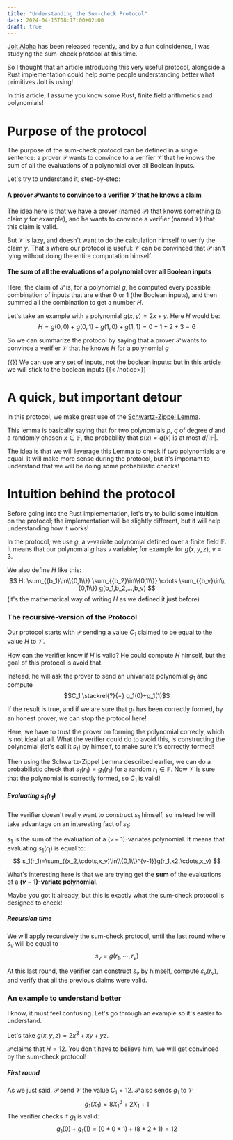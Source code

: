 ```yaml
---
title: "Understanding the Sum-check Protocol"
date: 2024-04-15T08:17:00+02:00
draft: true
---
```


[Jolt Alpha](https://a16zcrypto.com/posts/article/accelerating-the-world-computer-implementing-jolt/) has been released recently, and by a fun coincidence, I was studying the sum-check protocol at this time.

So I thought that an article introducing this very useful protocol, alongside a Rust implementation could help some people understanding better what primitives Jolt is using!

In this article, I assume you know some Rust, finite field arithmetics and polynomials! 

# Purpose of the protocol
The purpose of the sum-check protocol can be defined in a single sentence: a prover $\mathcal{P}$ wants to convince to a verifier $\mathcal{V}$ that he knows the sum of all the evaluations of a polynomial over all Boolean inputs.

Let's try to understand it, step-by-step:
#### A prover $\mathcal{P}$ wants to convince to a verifier $\mathcal{V}$ that he knows a claim
The idea here is that we have a prover (named $\mathcal{P}$) that knows something (a claim $y$ for example), and he wants to convince a verifier (named $\mathcal{V}$) that this claim is valid.

But $\mathcal{V}$ is lazy, and doesn't want to do the calculation himself to verify the claim $y$. That's where our protocol is useful: $\mathcal{V}$ can be convinced that $\mathcal{P}$ isn't lying without doing the entire computation himself.
#### The sum of all the evaluations of a polynomial over all Boolean inputs
Here, the claim of $\mathcal{P}$ is, for a polynomial $g$, he computed every possible combination of inputs that are either 0 or 1 (the Boolean inputs), and then summed all the combination to get a number $H$.

Let's take an example with a polynomial $g(x,y)=2x+y$. Here $H$ would be: 
$$
H=g(0,0)+g(0,1)+g(1,0)+g(1,1)=0+1+2+3=6
$$

So we can summarize the protocol by saying that a prover $\mathcal{P}$ wants to convince a verifier $\mathcal{V}$ that he knows $H$ for a polynomial $g$

{{<notice note>}}
We can use any set of inputs, not the boolean inputs: but in this article we will stick to the boolean inputs
{{< /notice>}}

# A quick, but important detour
In this protocol, we make great use of the [Schwartz-Zippel Lemma](https://publish.obsidian.md/matteo/3.+Permanent+notes/Schwartz-Zippel+Lemma).

This lemma is basically saying that for two polynomials $p$, $q$ of degree $d$ and a randomly chosen $x\in\mathbb{F}$, the probability that $p(x)=q(x)$ is at most $d/|\mathbb{F}|$.

The idea is that we will leverage this Lemma to check if two polynomials are equal. It will make more sense during the protocol, but it's important to understand that we will be doing some probabilistic checks!


# Intuition behind the protocol
Before going into the Rust implementation, let's try to build some intuition on the protocol; the implementation will be slightly different, but it will help understanding how it works!

In the protocol, we use $g$, a $v$-variate polynomial defined over a finite field $\mathbb{F}$. It means that our polynomial $g$ has $v$ variable; for example for $g(x,y,z)$, $v=3$.

We also define $H$ like this: 
$$
H: \sum_{{b_1}\in\\{0,1\\}} \sum_{{b_2}\in\\{0,1\\}} \cdots \sum_{{b_v}\in\\{0,1\\}} g(b_1,b_2,...,b_v) 
$$
 (it's the mathematical way of writing $H$ as we defined it just before)


### The recursive-version of the Protocol
Our protocol starts with $\mathcal{P}$ sending a value $C_1$ claimed to be equal to the value $H$ to $\mathcal{V}$.

How can the verifier know if $H$ is valid? He could compute $H$ himself, but the goal of this protocol is avoid that.

Instead, he will ask the prover to send an univariate polynomial $g_1$ and compute $$C_1 \stackrel{?}{=} g_1(0)+g_1(1)$$

If the result is true, and if we are sure that $g_1$ has been correctly formed, by an honest prover, we can stop the protocol here!

Here, we have to trust the prover on forming the polynomial correcly, which is not ideal at all. 
What the verifier could do to avoid this, is constructing the polynomial (let's call it $s_1$) by himself, to make sure it's correctly formed!

Then using the Schwartz-Zippel Lemma described earlier, we can do a probabilistic check that $s_1(r_1)=g_1(r_1)$ for a random $r_1\in\mathbb{F}$.
Now $\mathcal{V}$ is sure that the polynomial is correctly formed, so $C_1$ is valid!

##### Evaluating $s_1(r_1)$
The verifier doesn't really want to construct $s_1$ himself, so instead he will take advantage on an interesting fact of $s_1$:

$s_1$ is the sum of the evaluation of a $(v-1)$-variates polynomial. It means that evaluating $s_1(r_1)$ is equal to: 
$$
s_1(r_1)=\sum_{(x_2,\cdots,x_v)\in\\{0,1\\}^{v-1}}g(r_1,x2,\cdots,x_v)
$$

What's interesting here is that we are trying get the **sum** of the evaluations of a **$(v-1)$-variate polynomial**.

Maybe you got it already, but this is exactly what the sum-check protocol is designed to check! 

##### Recursion time
We will apply recursively the sum-check protocol, until the last round where $s_v$ will be equal to 
$$
s_v=g(r_1,\cdots,r_v)
$$

At this last round, the verifier can construct $s_v$ by himself, compute $s_v(r_v)$, and verify that all the previous claims were valid.

### An example to understand better
I know, it must feel confusing. Let's go through an example so it's easier to understand.

Let's take $g(x,y,z)=2x^3 + xy + yz$.

$\mathcal{P}$ claims that $H=12$. You don't have to believe him, we will get convinced by the sum-check protocol!

##### First round
As we just said, $\mathcal{P}$ send $\mathcal{V}$ the value $C_1=12$. $\mathcal{P}$ also sends $g_1$ to $\mathcal{V}$ 
$$g_1(X_1)=8X^3_1+2X_1+1$$
The verifier checks if $g_1$ is valid: $$g_1(0)+g_1(1)=(0+0+1) + (8+2+1) = 12$$

